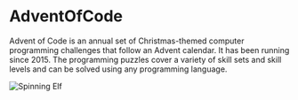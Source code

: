 ﻿# AdventOfCode
Advent of Code is an annual set of Christmas-themed computer programming challenges that follow an Advent calendar. It has been running since 2015. The programming puzzles cover a variety of skill sets and skill levels and can be solved using any programming language.

![Spinning Elf](https://media3.giphy.com/media/FerjqPHY2OGDPJPwEk/giphy.gif?cid=ecf05e47dsy3l3a6a844h366sleumzpawhq5mvhzb4budskl&rid=giphy.gif&ct=g)
